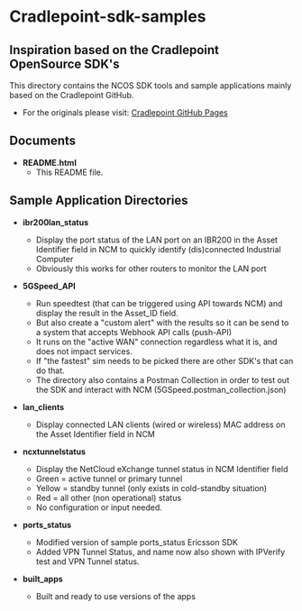 # Cradlepoint-sdk-samples
Inspiration based on the Cradlepoint OpenSource SDK's
----------

This directory contains the NCOS SDK tools and sample applications mainly based on the Cradlepoint GitHub.
- For the originals please visit: [Cradlepoint GitHub Pages](https://github.com/cradlepoint/sdk-samples/tree/master)


## Documents

- **README.html**
    - This README file.

## Sample Application Directories

- **ibr200lan_status**
    - Display the port status of the LAN port on an IBR200 in the Asset Identifier field in NCM to quickly identify (dis)connected Industrial Computer
    - Obviously this works for other routers to monitor the LAN port

- **5GSpeed_API**
    - Run speedtest (that can be triggered using API towards NCM) and display the result in the Asset_ID field.
    - But also create a "custom alert" with the results so it can be send to a system that accepts Webhook API calls (push-API)
    - It runs on the "active WAN" connection regardless what it is, and does not impact services.
    - If "the fastest" sim needs to be picked there are other SDK's that can do that.
    - The directory also contains a Postman Collection in order to test out the SDK and interact with NCM (5GSpeed.postman_collection.json)

- **lan_clients**
    - Display connected LAN clients (wired or wireless) MAC address on the Asset Identifier field in NCM

- **ncxtunnelstatus**
    - Display the NetCloud eXchange tunnel status in NCM Identifier field
    - Green = active tunnel or primary tunnel
    - Yellow = standby tunnel (only exists in cold-standby situation)
    - Red = all other (non operational) status
    - No configuration or input needed.

 - **ports_status**
     -  Modified version of sample ports_status Ericsson SDK
     -  Added VPN Tunnel Status, and name now also shown with IPVerify test and VPN Tunnel status.
 
- **built_apps**
    - Built and ready to use versions of the apps
